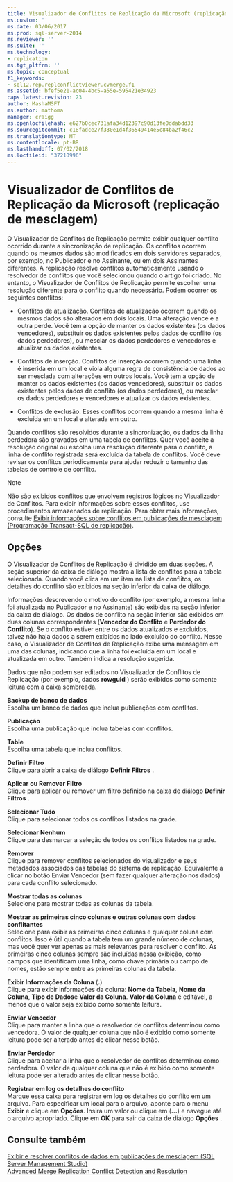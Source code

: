 ```yaml
---
title: Visualizador de Conflitos de Replicação da Microsoft (replicação de mesclagem) | Microsoft Docs
ms.custom: ''
ms.date: 03/06/2017
ms.prod: sql-server-2014
ms.reviewer: ''
ms.suite: ''
ms.technology:
- replication
ms.tgt_pltfrm: ''
ms.topic: conceptual
f1_keywords:
- sql12.rep.replconflictviewer.cvmerge.f1
ms.assetid: bfef5e21-ac04-4bc5-a55e-595421e34923
caps.latest.revision: 23
author: MashaMSFT
ms.author: mathoma
manager: craigg
ms.openlocfilehash: e627b0cec731afa34d12397c90d13fe0ddabdd33
ms.sourcegitcommit: c18fadce27f330e1d4f36549414e5c84ba2f46c2
ms.translationtype: MT
ms.contentlocale: pt-BR
ms.lasthandoff: 07/02/2018
ms.locfileid: "37210996"
---
```

# <a name="microsoft-replication-conflict-viewer-merge-replication"></a>Visualizador de Conflitos de Replicação da Microsoft (replicação de mesclagem)
  O Visualizador de Conflitos de Replicação permite exibir qualquer conflito ocorrido durante a sincronização de replicação. Os conflitos ocorrem quando os mesmos dados são modificados em dois servidores separados, por exemplo, no Publicador e no Assinante, ou em dois Assinantes diferentes. A replicação resolve conflitos automaticamente usando o resolvedor de conflitos que você selecionou quando o artigo foi criado. No entanto, o Visualizador de Conflitos de Replicação permite escolher uma resolução diferente para o conflito quando necessário. Podem ocorrer os seguintes conflitos:  
  
-   Conflitos de atualização. Conflitos de atualização ocorrem quando os mesmos dados são alterados em dois locais. Uma alteração vence e a outra perde. Você tem a opção de manter os dados existentes (os dados vencedores), substituir os dados existentes pelos dados de conflito (os dados perdedores), ou mesclar os dados perdedores e vencedores e atualizar os dados existentes.  
  
-   Conflitos de inserção. Conflitos de inserção ocorrem quando uma linha é inserida em um local e viola alguma regra de consistência de dados ao ser mesclada com alterações em outros locais. Você tem a opção de manter os dados existentes (os dados vencedores), substituir os dados existentes pelos dados de conflito (os dados perdedores), ou mesclar os dados perdedores e vencedores e atualizar os dados existentes.  
  
-   Conflitos de exclusão. Esses conflitos ocorrem quando a mesma linha é excluída em um local e alterada em outro.  
  
 Quando conflitos são resolvidos durante a sincronização, os dados da linha perdedora são gravados em uma tabela de conflitos. Quer você aceite a resolução original ou escolha uma resolução diferente para o conflito, a linha de conflito registrada será excluída da tabela de conflitos. Você deve revisar os conflitos periodicamente para ajudar reduzir o tamanho das tabelas de controle de conflito.  
  
> [!NOTE]  
>  Não são exibidos conflitos que envolvem registros lógicos no Visualizador de Conflitos. Para exibir informações sobre esses conflitos, use procedimentos armazenados de replicação. Para obter mais informações, consulte [Exibir informações sobre conflitos em publicações de mesclagem &#40;Programação Transact-SQL de replicação&#41;](view-conflict-information-for-merge-publications.md).  
  
## <a name="options"></a>Opções  
 O Visualizador de Conflitos de Replicação é dividido em duas seções. A seção superior da caixa de diálogo mostra a lista de conflitos para a tabela selecionada. Quando você clica em um item na lista de conflitos, os detalhes do conflito são exibidos na seção inferior da caixa de diálogo.  
  
 Informações descrevendo o motivo do conflito (por exemplo, a mesma linha foi atualizada no Publicador e no Assinante) são exibidas na seção inferior da caixa de diálogo. Os dados de conflito na seção inferior são exibidos em duas colunas correspondentes (**Vencedor do Conflito** e **Perdedor do Conflito**). Se o conflito estiver entre os dados atualizados e excluídos, talvez não haja dados a serem exibidos no lado excluído do conflito. Nesse caso, o Visualizador de Conflitos de Replicação exibe uma mensagem em uma das colunas, indicando que a linha foi excluída em um local e atualizada em outro. Também indica a resolução sugerida.  
  
 Dados que não podem ser editados no Visualizador de Conflitos de Replicação (por exemplo, dados **rowguid** ) serão exibidos como somente leitura com a caixa sombreada.  
  
 **Backup de banco de dados**  
 Escolha um banco de dados que inclua publicações com conflitos.  
  
 **Publicação**  
 Escolha uma publicação que inclua tabelas com conflitos.  
  
 **Table**  
 Escolha uma tabela que inclua conflitos.  
  
 **Definir Filtro**  
 Clique para abrir a caixa de diálogo **Definir Filtros** .  
  
 **Aplicar ou Remover Filtro**  
 Clique para aplicar ou remover um filtro definido na caixa de diálogo **Definir Filtros** .  
  
 **Selecionar Tudo**  
 Clique para selecionar todos os conflitos listados na grade.  
  
 **Selecionar Nenhum**  
 Clique para desmarcar a seleção de todos os conflitos listados na grade.  
  
 **Remover**  
 Clique para remover conflitos selecionados do visualizador e seus metadados associados das tabelas do sistema de replicação. Equivalente a clicar no botão Enviar Vencedor (sem fazer qualquer alteração nos dados) para cada conflito selecionado.  
  
 **Mostrar todas as colunas**  
 Selecione para mostrar todas as colunas da tabela.  
  
 **Mostrar as primeiras cinco colunas e outras colunas com dados conflitantes**  
 Selecione para exibir as primeiras cinco colunas e qualquer coluna com conflitos. Isso é útil quando a tabela tem um grande número de colunas, mas você quer ver apenas as mais relevantes para resolver o conflito. As primeiras cinco colunas sempre são incluídas nessa exibição, como campos que identificam uma linha, como chave primária ou campo de nomes, estão sempre entre as primeiras colunas da tabela.  
  
 **Exibir Informações da Coluna** (**.**)  
 Clique para exibir informações da coluna: **Nome da Tabela**, **Nome da Coluna**, **Tipo de Dados**e **Valor da Coluna**. **Valor da Coluna** é editável, a menos que o valor seja exibido como somente leitura.  
  
 **Enviar Vencedor**  
 Clique para manter a linha que o resolvedor de conflitos determinou como vencedora. O valor de qualquer coluna que não é exibido como somente leitura pode ser alterado antes de clicar nesse botão.  
  
 **Enviar Perdedor**  
 Clique para aceitar a linha que o resolvedor de conflitos determinou como perdedora. O valor de qualquer coluna que não é exibido como somente leitura pode ser alterado antes de clicar nesse botão.  
  
 **Registrar em log os detalhes do conflito**  
 Marque essa caixa para registrar em log os detalhes do conflito em um arquivo. Para especificar um local para o arquivo, aponte para o menu **Exibir** e clique em **Opções**. Insira um valor ou clique em (**...**) e navegue até o arquivo apropriado. Clique em **OK** para sair da caixa de diálogo **Opções** .  
  
## <a name="see-also"></a>Consulte também  
 [Exibir e resolver conflitos de dados em publicações de mesclagem &#40;SQL Server Management Studio&#41;](view-and-resolve-data-conflicts-for-merge-publications.md)   
 [Advanced Merge Replication Conflict Detection and Resolution](merge/advanced-merge-replication-conflict-detection-and-resolution.md)  
  
  
